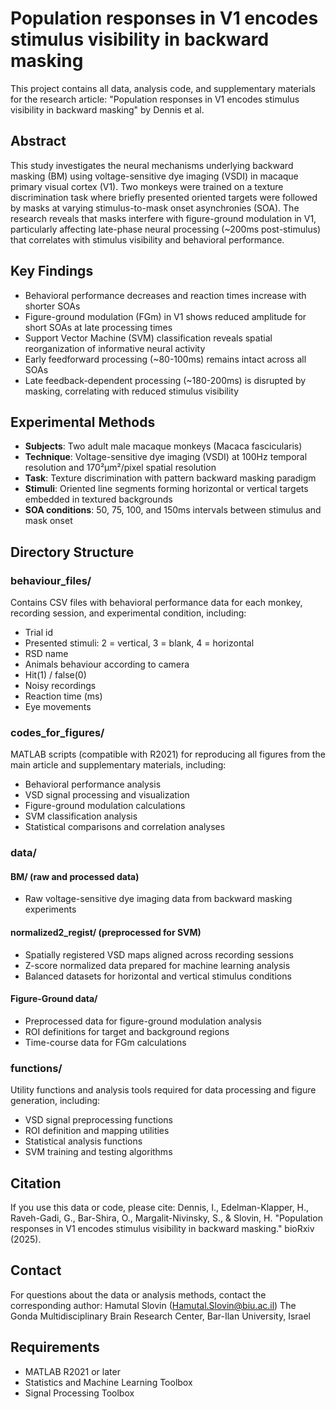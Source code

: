 # Population responses in V1 encodes stimulus visibility in backward masking

This project contains all data, analysis code, and supplementary materials for the research article:
"Population responses in V1 encodes stimulus visibility in backward masking" by Dennis et al.

## Abstract
This study investigates the neural mechanisms underlying backward masking (BM) using voltage-sensitive dye imaging (VSDI) in macaque primary visual cortex (V1).
Two monkeys were trained on a texture discrimination task where briefly presented oriented targets were followed by masks at varying stimulus-to-mask onset asynchronies (SOA).
The research reveals that masks interfere with figure-ground modulation in V1, particularly affecting late-phase neural processing (~200ms post-stimulus) that correlates with stimulus visibility and behavioral performance.

## Key Findings
- Behavioral performance decreases and reaction times increase with shorter SOAs
- Figure-ground modulation (FGm) in V1 shows reduced amplitude for short SOAs at late processing times
- Support Vector Machine (SVM) classification reveals spatial reorganization of informative neural activity
- Early feedforward processing (~80-100ms) remains intact across all SOAs
- Late feedback-dependent processing (~180-200ms) is disrupted by masking, correlating with reduced stimulus visibility

## Experimental Methods
- **Subjects**: Two adult male macaque monkeys (Macaca fascicularis)
- **Technique**: Voltage-sensitive dye imaging (VSDI) at 100Hz temporal resolution and 170²μm²/pixel spatial resolution
- **Task**: Texture discrimination with pattern backward masking paradigm
- **Stimuli**: Oriented line segments forming horizontal or vertical targets embedded in textured backgrounds
- **SOA conditions**: 50, 75, 100, and 150ms intervals between stimulus and mask onset

## Directory Structure

### behaviour_files/
Contains CSV files with behavioral performance data for each monkey, recording session, and experimental condition, including:
- Trial id
- Presented stimuli: 2 = vertical, 3 = blank, 4 = horizontal
- RSD name
- Animals behaviour according to camera
- Hit(1) / false(0)
- Noisy recordings
- Reaction time (ms)
- Eye movements

### codes_for_figures/
MATLAB scripts (compatible with R2021) for reproducing all figures from the main article and supplementary materials, including:
- Behavioral performance analysis
- VSD signal processing and visualization
- Figure-ground modulation calculations
- SVM classification analysis
- Statistical comparisons and correlation analyses

### data/
#### BM/ (raw and processed data)
- Raw voltage-sensitive dye imaging data from backward masking experiments

#### normalized2_regist/ (preprocessed for SVM)
- Spatially registered VSD maps aligned across recording sessions
- Z-score normalized data prepared for machine learning analysis
- Balanced datasets for horizontal and vertical stimulus conditions

#### Figure-Ground data/
- Preprocessed data for figure-ground modulation analysis
- ROI definitions for target and background regions
- Time-course data for FGm calculations

### functions/
Utility functions and analysis tools required for data processing and figure generation, including:
- VSD signal preprocessing functions
- ROI definition and mapping utilities
- Statistical analysis functions
- SVM training and testing algorithms

## Citation
If you use this data or code, please cite:
Dennis, I., Edelman-Klapper, H., Raveh-Gadi, G., Bar-Shira, O., Margalit-Nivinsky, S., & Slovin, H. "Population responses in V1 encodes stimulus visibility in backward masking." bioRxiv (2025).

## Contact
For questions about the data or analysis methods, contact the corresponding author:
Hamutal Slovin (Hamutal.Slovin@biu.ac.il)
The Gonda Multidisciplinary Brain Research Center, Bar-Ilan University, Israel

## Requirements
- MATLAB R2021 or later
- Statistics and Machine Learning Toolbox
- Signal Processing Toolbox

